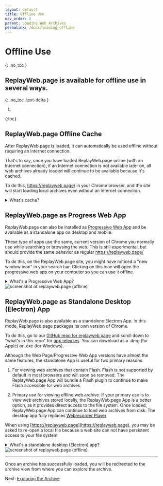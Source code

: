 ```yaml
---
layout: default
title: Offline Use
nav_order: 2
parent: Loading Web Archives
permalink: /docs/loading_offline
---
```


# Offline Use
{: .no_toc }

## ReplayWeb.page is available for offline use in several ways.
{: .no_toc .text-delta }


1. 
{:toc}


## ReplayWeb.page Offline Cache

After ReplayWeb.page is loaded, it can automatically be used offline without requiring an Internet connection.

That's to say, once you have loaded ReplayWeb.page online (with an Internet connection), if an Internet connection is not available later on, all web archives already loaded will continue to be available because it's cached.

To do this, https://replayweb.page/ in your Chrome browser, and the site will start loading local archives even without an Internet connection.


<details>
    <summary>
        What's cache?
    </summary>
      <p>
       Cache is a <i>temporary</i> storage space in your browser that keeps certain files. Cached data is used to quickly load an application or website (like replayweb.page!) every time you log on. 
      </p>
  </details>


## ReplayWeb.page as Progress Web App

ReplayWeb.page can also be installed as [Progressive Web App](https://developer.mozilla.org/en-US/docs/Web/Progressive_web_apps) and be available as a standalone app on desktop and mobile.

These type of apps use the same, current version of Chrome you normally use while searching or browsing the web. This is still experimental, but should provide the same behavior as regular https://replayweb.page/

To do this, on the ReplayWeb.page site, you might have noticed a "new window icon" in your search bar. Clicking on this icon will open the progressive web app on your computer so you can use it offline.

<details>
    <summary>
        What's a Progressive Web App?
    </summary>
      <p>
       Progressive Web Apps can be considered as a cross-platform app: part web and part native. PWAs are built on the web and has web features that make is faster and easier to discover and share. AND it also has native features that makes it better integrated with your operating system and allows you to install on your computer so that it works offline!
      </p>
  </details>

<img alt="screenshot of replayweb.page (offline)" src="/assets/replaywebpage-pwa.png">



## ReplayWeb.page as Standalone Desktop (Electron) App

ReplayWeb.page is also available as a standalone Electron App. In this mode, ReplayWeb.page packages its own version of Chrome.

To do this, go to our [GitHub repo for replayweb.page](https://github.com/webrecorder/replayweb.page) and scroll down to "what's in this repo" for [app releases](https://github.com/webrecorder/replayweb.page/releases). You can download as a .dmg (for Apple) or .exe (for Windows).

Although the Web Page/Progressive Web App versions have almost the same features, the standalone App is useful for two primary reasons:

1) For viewing web archives that contain Flash. Flash is not supported by default in most browsers and will soon be removed. The ReplayWeb.page App will bundle a Flash plugin to continue to make Flash accessible for web archives.

2) Primary use for viewing offline web archive. If your primary use is to view web archives stored locally,
the ReplayWeb.page App is a better option, as it provides direct access to the file system.
Once loaded, ReplayWeb.page App can continue to load web archives from disk.
The desktop app fully replaces [Webrecorder Player](https://github.com/webrecorder/webrecorder-player)

When using [https://replayweb.page](https://replayweb.page), you may be asked to re-open a local file because a web site can not have persistent access to your file system.

<details>
    <summary>
        What's a standalone desktop (Electron) app?
    </summary>
      <p>
       Electron is the framework being used for a native application. A standalone desktop app just means that you can download the application to your desktop and open it up whenever without Internet!
      </p>
  </details>

  <img alt="screenshot of replayweb.page (offline)" src="/assets/replaywebpage-releases.png">

<hr>
Once an archive has successfully loaded, you will be redirected to the archive view from where you can explore the archive.

Next:  [Exploring the Archive](/docs/exploring)
